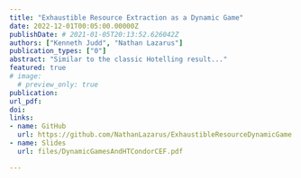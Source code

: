 ```yaml
---
title: "Exhaustible Resource Extraction as a Dynamic Game"
date: 2022-12-01T00:05:00.00000Z
publishDate: # 2021-01-05T20:13:52.626042Z
authors: ["Kenneth Judd", "Nathan Lazarus"]
publication_types: ["0"]
abstract: "Similar to the classic Hotelling result..."
featured: true
# image:
  # preview_only: true
publication: 
url_pdf: 
doi:
links: 
- name: GitHub
  url: https://github.com/NathanLazarus/ExhaustibleResourceDynamicGame
- name: Slides
  url: files/DynamicGamesAndHTCondorCEF.pdf

---
```


